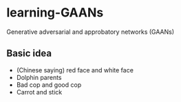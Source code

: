 # learning-GAANs
Generative adversarial and approbatory networks (GAANs)

## Basic idea
- (Chinese saying) red face and white face
- Dolphin parents
- Bad cop and good cop
- Carrot and stick
